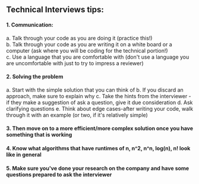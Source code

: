 
## Technical Interviews tips:

#### 1. Communication: 
a. Talk through your code as you are doing it (practice this!)  
b. Talk through your code as you are writing it on a white board or a computer (ask where you will be coding for the technical portion!)  
c. Use a language that you are comfortable with (don't use a language you are uncomfortable with just to try to impress a reviewer)  
#### 2. Solving the problem 
a. Start with the simple solution that you can think of
b. If you discard an approach, make sure to explain why
c. Take the hints from the interviewer - if they make a suggestion of ask a question, give it due consideration
d. Ask clarifying questions
e. Think about edge cases-after writing your code, walk through it with an example (or two, if it's relatively simple)
#### 3. Then move on to a more efficient/more complex solution once you have something that is working
#### 4. Know what algorithms that have runtimes of n, n^2, n^n, log(n), n! look like in general
#### 5. Make sure you've done your research on the company and have some questions prepared to ask the interviewer



